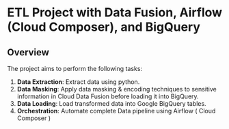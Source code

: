 # ETL Project with Data Fusion, Airflow (Cloud Composer), and BigQuery

## Overview

The project aims to perform the following tasks:

1. **Data Extraction**: Extract data using python.
2. **Data Masking**: Apply data masking & encoding techniques to sensitive information in Cloud Data Fusion before loading it into BigQuery.
3. **Data Loading**: Load transformed data into Google BigQuery tables.
4. **Orchestration**: Automate complete Data pipeline using Airflow ( Cloud Composer )

